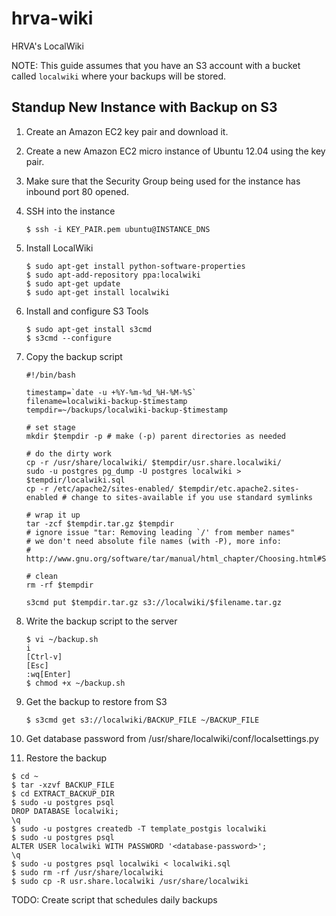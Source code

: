 hrva-wiki
=========

HRVA's LocalWiki

NOTE: This guide assumes that you have an S3 account with a bucket called `localwiki` where your backups will be stored.

## Standup New Instance with Backup on S3
1. Create an Amazon EC2 key pair and download it.
2. Create a new Amazon EC2 micro instance of Ubuntu 12.04 using the key pair.
3. Make sure that the Security Group being used for the instance has inbound port 80 opened.
4. SSH into the instance

   ```
   $ ssh -i KEY_PAIR.pem ubuntu@INSTANCE_DNS
   ```

5. Install LocalWiki

   ```
   $ sudo apt-get install python-software-properties
   $ sudo apt-add-repository ppa:localwiki
   $ sudo apt-get update
   $ sudo apt-get install localwiki
   ```
   
6. Install and configure S3 Tools

   ```
   $ sudo apt-get install s3cmd
   $ s3cmd --configure
   ```
   
7. Copy the backup script

   ```
   #!/bin/bash

   timestamp=`date -u +%Y-%m-%d_%H-%M-%S`
   filename=localwiki-backup-$timestamp
   tempdir=~/backups/localwiki-backup-$timestamp

   # set stage
   mkdir $tempdir -p # make (-p) parent directories as needed

   # do the dirty work
   cp -r /usr/share/localwiki/ $tempdir/usr.share.localwiki/
   sudo -u postgres pg_dump -U postgres localwiki > $tempdir/localwiki.sql
   cp -r /etc/apache2/sites-enabled/ $tempdir/etc.apache2.sites-enabled # change to sites-available if you use standard symlinks

   # wrap it up
   tar -zcf $tempdir.tar.gz $tempdir
   # ignore issue "tar: Removing leading `/' from member names"
   # we don't need absolute file names (with -P), more info:
   # http://www.gnu.org/software/tar/manual/html_chapter/Choosing.html#SEC118

   # clean
   rm -rf $tempdir

   s3cmd put $tempdir.tar.gz s3://localwiki/$filename.tar.gz
   ```

8. Write the backup script to the server

   ```
   $ vi ~/backup.sh
   i
   [Ctrl-v]
   [Esc]
   :wq[Enter]
   $ chmod +x ~/backup.sh 
   ```

9. Get the backup to restore from S3

   ```
   $ s3cmd get s3://localwiki/BACKUP_FILE ~/BACKUP_FILE
   ```
   
10. Get database password from /usr/share/localwiki/conf/localsettings.py
11. Restore the backup

   ```
   $ cd ~
   $ tar -xzvf BACKUP_FILE
   $ cd EXTRACT_BACKUP_DIR
   $ sudo -u postgres psql
   DROP DATABASE localwiki;
   \q
   $ sudo -u postgres createdb -T template_postgis localwiki
   $ sudo -u postgres psql
   ALTER USER localwiki WITH PASSWORD '<database-password>';
   \q
   $ sudo -u postgres psql localwiki < localwiki.sql
   $ sudo rm -rf /usr/share/localwiki
   $ sudo cp -R usr.share.localwiki /usr/share/localwiki
   ```
   
TODO: Create script that schedules daily backups
